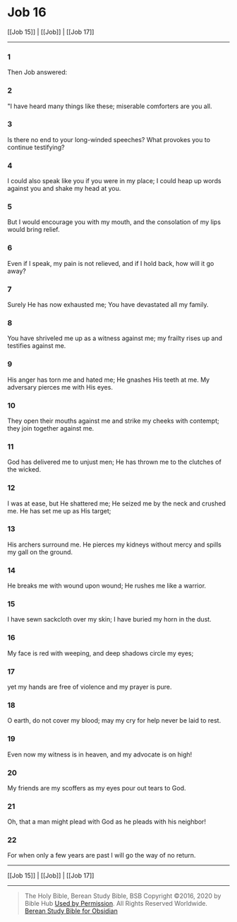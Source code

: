 # Job 16

[[Job 15]] | [[Job]] | [[Job 17]]

---

### 1
Then Job answered:

### 2
"I have heard many things like these; miserable comforters are you all.

### 3
Is there no end to your long-winded speeches? What provokes you to continue testifying?

### 4
I could also speak like you if you were in my place; I could heap up words against you and shake my head at you.

### 5
But I would encourage you with my mouth, and the consolation of my lips would bring relief.

### 6
Even if I speak, my pain is not relieved, and if I hold back, how will it go away?

### 7
Surely He has now exhausted me; You have devastated all my family.

### 8
You have shriveled me up as a witness against me; my frailty rises up and testifies against me.

### 9
His anger has torn me and hated me; He gnashes His teeth at me. My adversary pierces me with His eyes.

### 10
They open their mouths against me and strike my cheeks with contempt; they join together against me.

### 11
God has delivered me to unjust men; He has thrown me to the clutches of the wicked.

### 12
I was at ease, but He shattered me; He seized me by the neck and crushed me. He has set me up as His target;

### 13
His archers surround me. He pierces my kidneys without mercy and spills my gall on the ground.

### 14
He breaks me with wound upon wound; He rushes me like a warrior.

### 15
I have sewn sackcloth over my skin; I have buried my horn in the dust.

### 16
My face is red with weeping, and deep shadows circle my eyes;

### 17
yet my hands are free of violence and my prayer is pure.

### 18
O earth, do not cover my blood; may my cry for help never be laid to rest.

### 19
Even now my witness is in heaven, and my advocate is on high!

### 20
My friends are my scoffers as my eyes pour out tears to God.

### 21
Oh, that a man might plead with God as he pleads with his neighbor!

### 22
For when only a few years are past I will go the way of no return.

---

[[Job 15]] | [[Job]] | [[Job 17]]

---

> The Holy Bible, Berean Study Bible, BSB
> Copyright &copy;2016, 2020 by Bible Hub
> [Used by Permission](https://berean.bible/terms.htm). All Rights Reserved Worldwide.
> [Berean Study Bible for Obsidian](https://github.com/gapmiss/berean-study-bible-for-obsidian)

